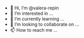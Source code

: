 - 👋 Hi, I’m @valera-repin
- 👀 I’m interested in ...
- 🌱 I’m currently learning ...
- 💞️ I’m looking to collaborate on ...
- 📫 How to reach me ...

<!---
valera-repin/valera-repin is a ✨ special ✨ repository because its `README.md` (this file) appears on your GitHub profile.
You can click the Preview link to take a look at your changes.
--->
